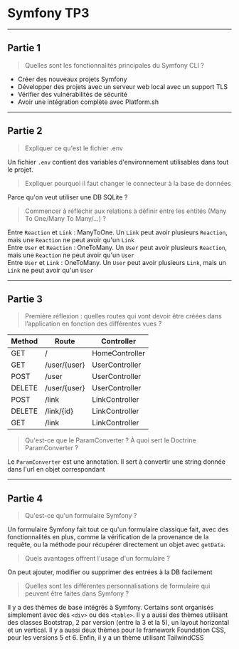 # Symfony TP3

---

## Partie 1

> Quelles sont les fonctionnalités principales du Symfony CLI ?

- Créer des nouveaux projets Symfony
- Développer des projets avec un serveur web local avec un support TLS
- Vérifier des vulnérabilités de sécurité
- Avoir une intégration complète avec Platform.sh

---

## Partie 2

> Expliquer ce qu'est le fichier .env

Un fichier `.env` contient des variables d'environnement utilisables dans tout le projet.

> Expliquer pourquoi il faut changer le connecteur à la base de données

Parce qu'on veut utiliser une DB SQLite ? 

> Commencer à réfléchir aux relations à définir entre les entités (Many To One/Many To Many/...) ?

Entre `Reaction` et `Link` : ManyToOne. Un `Link` peut avoir plusieurs `Reaction`, mais une `Reaction` ne peut avoir qu'un `Link`  
Entre `User` et `Reaction` : OneToMany. Un `User` peut avoir plusieurs `Reaction`, mais une `Reaction` ne peut avoir qu'un `User`  
Entre `User` et `Link` : OneToMany. Un `User` peut avoir plusieurs `Link`, mais un `Link` ne peut avoir qu'un `User`  

---

## Partie 3

> Première réflexion : quelles routes qui vont devoir être créées dans l’application en fonction des différentes vues ?

| Method | Route        | Controller     |
|--------|--------------|----------------|
| GET    | /            | HomeController |
| GET    | /user/{user} | UserController |
| POST   | /user        | UserController |
| DELETE | /user/{user} | UserController |
| POST   | /link        | LinkController |
| DELETE | /link/{id}   | LinkController |
| GET    | /link        | LinkController |

> Qu'est-ce que le ParamConverter ? À quoi sert le Doctrine ParamConverter ?

Le `ParamConverter` est une annotation. Il sert à convertir une string donnée dans l'url en objet correspondant

---

## Partie 4

> Qu'est-ce qu'un formulaire Symfony ?

Un formulaire Symfony fait tout ce qu'un formulaire classique fait, avec des fonctionnalités en plus, comme la vérification de la provenance de la requête, ou la méthode pour récupérer directement un objet avec `getData`. 

> Quels avantages offrent l'usage d'un formulaire ?

On peut ajouter, modifier ou supprimer des entrées à la DB facilement

> Quelles sont les différentes personnalisations de formulaire qui peuvent être faites dans Symfony ?

Il y a des thèmes de base intégrés à Symfony. Certains sont organisés simplement avec des `<div>` ou des `<table>`. Il y a aussi des thèmes utilisant des classes Bootstrap, 2 par version (entre la 3 et la 5), un layout horizontal et un vertical. Il y a aussi deux thèmes pour le framework Foundation CSS, pour les versions 5 et 6. Enfin, il y a un thème utilisant TailwindCSS